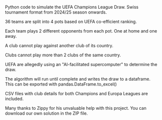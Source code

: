 Python code to simulate the UEFA Champions League Draw.  Swiss tournament format from 2024/25 season onwards.

36 teams are split into 4 pots based on UEFA co-efficient ranking.

Each team plays 2 different opponents from each pot. One at home and one away.

A club cannot play against another club of its country.

Clubs cannot play more than 2 clubs of the same country.

UEFA are allegedly using an "AI-facilitated supercomputer" to determine the draw.

The algorithm will run until complete and writes the draw to a dataframe. This can be exported with pandas.DataFrame.to_excel() 

CSV files with club details for both Champions and Europa Leagues are included.


Many thanks to Zippy for his unvaluable help with this project.
You can download our own solution in the ZIP file.  


    

